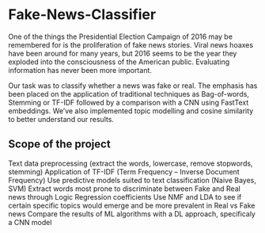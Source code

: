 # Fake-News-Classifier

One of the things the Presidential Election Campaign of 2016 may be remembered for is the proliferation of fake news stories. Viral news hoaxes have been around for many years, but 2016 seems to be the year they exploded into the consciousness of the American public. Evaluating information has never been more important.

Our task was to classify whether a news was fake or real. The emphasis has been placed on the application of traditional techniques as Bag-of-words, Stemming or TF-IDF followed by a comparison with a CNN using FastText embeddings. We’ve also implemented topic modelling and cosine similarity to better understand our results.

## Scope of the project
Text data preprocessing (extract the words, lowercase, remove stopwords, stemming)
Application of TF-IDF (Term Frequency – Inverse Document Frequency)
Use predictive models suited to text classification (Naive Bayes, SVM)
Extract words most prone to discriminate between Fake and Real news through Logic Regression coefficients
Use NMF and LDA to see if certain specific topics would emerge and be more prevalent in Real vs Fake news
Compare the results of ML algorithms with a DL approach, specificaly a CNN model

